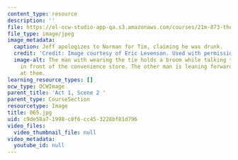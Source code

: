 ```yaml
---
content_type: resource
description: ''
file: https://ol-ocw-studio-app-qa.s3.amazonaws.com/courses/21m-873-theater-arts-topics-suburbia-january-iap-2008/c9de58a71998c8f6cc453228bf81d796_065.jpg
file_type: image/jpeg
image_metadata:
  caption: Jeff apologizes to Norman for Tim, claiming he was drunk.
  credit: 'Credit: Image courtesy of Eric Levenson. Used with permission.'
  image-alt: The man with wearing the tie holds a broom while talking to the woman
    in front of the convenience store. The other man is leaning forward and looking
    at them.
learning_resource_types: []
ocw_type: OCWImage
parent_title: 'Act 1, Scene 2 '
parent_type: CourseSection
resourcetype: Image
title: 065.jpg
uid: c9de58a7-1998-c8f6-cc45-3228bf81d796
video_files:
  video_thumbnail_file: null
video_metadata:
  youtube_id: null
---
```

